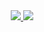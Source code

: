<div align="center">
  <a href="https://github.com/robertodesilva">
  <img widht="45%" height="" src="https://github-readme-stats.vercel.app/api?username=robertodesilva&show_icons=true&theme=dark&include_all_commits=true&count_private=true"/>
  <img widht="45%" height="" src="https://github-readme-stats.vercel.app/api/top-langs/?username=robertodesilva&layout=compact&langs_count=7&theme=dark"/>
</div>
